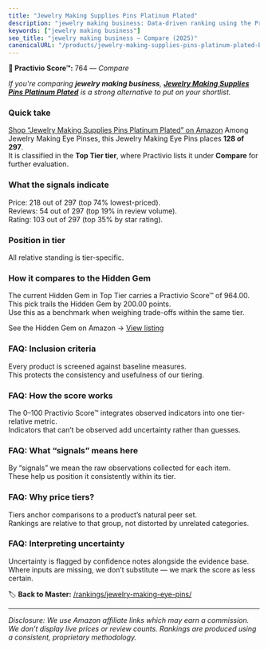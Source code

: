 ```yaml
---
title: "Jewelry Making Supplies Pins Platinum Plated"
description: "jewelry making business: Data-driven ranking using the Practivio Score™. Positioned by quality, value, demand, findability, momentum."
keywords: ["jewelry making business"]
seo_title: "jewelry making business — Compare (2025)"
canonicalURL: "/products/jewelry-making-supplies-pins-platinum-plated-B07JQ45F1S/"
---
```


**🛒 Practivio Score™:** 764 — _Compare_


*If you're comparing **jewelry making business**, **[Jewelry Making Supplies Pins Platinum Plated](https://www.amazon.com/dp/B07JQ45F1S?tag=practivio-20)** is a strong alternative to put on your shortlist.*
### Quick take
[Shop “Jewelry Making Supplies Pins Platinum Plated” on Amazon](https://www.amazon.com/dp/B07JQ45F1S?tag=practivio-20)
Among Jewelry Making Eye Pinses, this Jewelry Making Eye Pins places **128 of 297**.  
It is classified in the **Top Tier tier**, where Practivio lists it under **Compare** for further evaluation.

### What the signals indicate
Price: 218 out of 297 (top 74% lowest-priced).  
Reviews: 54 out of 297 (top 19% in review volume).  
Rating: 103 out of 297 (top 35% by star rating).  

### Position in tier
All relative standing is tier-specific.

### How it compares to the Hidden Gem
The current Hidden Gem in Top Tier carries a Practivio Score™ of 964.00.  
This pick trails the Hidden Gem by 200.00 points.  
Use this as a benchmark when weighing trade-offs within the same tier.  

See the Hidden Gem on Amazon → [View listing](https://www.amazon.com/dp/B07543G29V?tag=practivio-20)

### FAQ: Inclusion criteria
Every product is screened against baseline measures.  
This protects the consistency and usefulness of our tiering.

### FAQ: How the score works
The 0–100 Practivio Score™ integrates observed indicators into one tier-relative metric.  
Indicators that can’t be observed add uncertainty rather than guesses.

### FAQ: What “signals” means here
By “signals” we mean the raw observations collected for each item.  
These help us position it consistently within its tier.

### FAQ: Why price tiers?
Tiers anchor comparisons to a product’s natural peer set.  
Rankings are relative to that group, not distorted by unrelated categories.

### FAQ: Interpreting uncertainty
Uncertainty is flagged by confidence notes alongside the evidence base.  
Where inputs are missing, we don’t substitute — we mark the score as less certain.

<!-- Missing template for Compare/CompareWithinPriceClass -->


🏷️ **Back to Master:** [/rankings/jewelry-making-eye-pins/](/rankings/jewelry-making-eye-pins/)

---
_Disclosure: We use Amazon affiliate links which may earn a commission. We don’t display live prices or review counts. Rankings are produced using a consistent, proprietary methodology._
